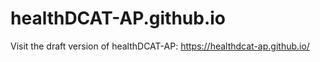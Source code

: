 # healthDCAT-AP.github.io
Visit the draft version of healthDCAT-AP: https://healthdcat-ap.github.io/
